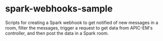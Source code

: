 # spark-webhooks-sample
Scripts for creating a Spark webhook to get notified of new messages in a room, filter the messages, trigger a request to get data from APIC-EM's controller, and then post the data in a Spark room.
